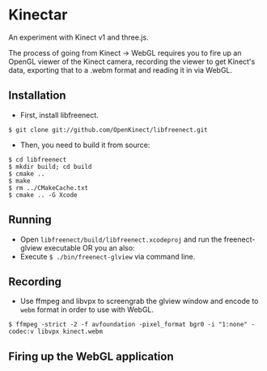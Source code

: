# Kinectar

An experiment with Kinect v1 and three.js.

The process of going from Kinect -> WebGL requires you to fire up an OpenGL viewer of the Kinect camera, recording the viewer to get Kinect's data, exporting that to a .webm format and reading it in via WebGL.

## Installation

- First, install libfreenect.
```
$ git clone git://github.com/OpenKinect/libfreenect.git
```
- Then, you need to build it from source:
```
$ cd libfreenect
$ mkdir build; cd build
$ cmake ..
$ make
$ rm ../CMakeCache.txt
$ cmake .. -G Xcode
````

## Running
- Open `libfreenect/build/libfreenect.xcodeproj` and run the freenect-glview executable OR you an also:
- Execute `$ ./bin/freenect-glview` via command line.

## Recording
- Use ffmpeg and libvpx to screengrab the glview window and encode to `webm` format in order to use with WebGL.

```
$ ffmpeg -strict -2 -f avfoundation -pixel_format bgr0 -i "1:none" -codec:v libvpx kinect.webm
```

## Firing up the WebGL application
